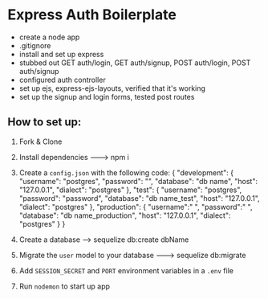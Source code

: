 # Express Auth Boilerplate

* create a node app
* .gitignore
* install and set up express
* stubbed out GET auth/login, GET auth/signup, POST auth/login, POST auth/signup
* configured auth controller
* set up ejs, express-ejs-layouts, verified that it's working
* set up the signup and login forms, tested post routes

## How to set up:
1. Fork & Clone

2. Install dependencies ---> npm i

3. Create a `config.json` with the following code:
{
  "development": {
    "username": "postgres",
    "password": "",
    "database": "db name",
    "host": "127.0.0.1",
    "dialect": "postgres"
  },
  "test": {
    "username": "postgres",
    "password": "password",
    "database": "db name_test",
    "host": "127.0.0.1",
    "dialect": "postgres"
  },
  "production": {
    "username":" ",
    "password":" ",
    "database": "db name_production",
    "host": "127.0.0.1",
    "dialect": "postgres"
  }
}

4. Create a database --> sequelize db:create dbName

5. Migrate the `user` model to your database ---> sequelize db:migrate

6. Add `SESSION_SECRET` and `PORT` environment variables in a `.env` file

7. Run `nodemon` to start up app